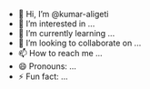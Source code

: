 - 👋 Hi, I’m @kumar-aligeti
- 👀 I’m interested in ...
- 🌱 I’m currently learning ...
- 💞️ I’m looking to collaborate on ...
- 📫 How to reach me ...
- 😄 Pronouns: ...
- ⚡ Fun fact: ...

<!---
kumar-aligeti/kumar-aligeti is a ✨ special ✨ repository because its `README.md` (this file) appears on your GitHub profile.
You can click the Preview link to take a look at your changes.
--->
